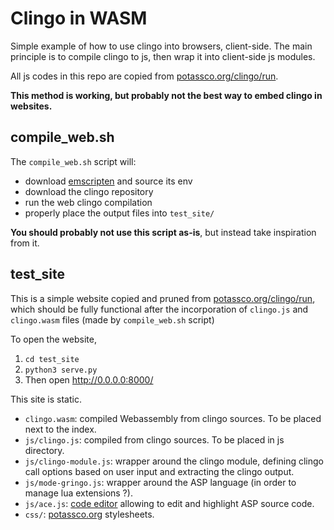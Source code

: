 # Clingo in WASM

Simple example of how to use clingo into browsers, client-side.
The main principle is to compile clingo to js, then wrap it into client-side js modules.

All js codes in this repo are copied from [potassco.org/clingo/run](https://potassco.org/clingo/run).

__This method is working, but probably not the best way to embed clingo in websites.__


## compile_web.sh
The `compile_web.sh` script will:

- download [emscripten](http://kripken.github.io/emscripten-site/index.html) and source its env
- download the clingo repository
- run the web clingo compilation
- properly place the output files into `test_site/`

__You should probably not use this script as-is__, but instead take inspiration from it.


## test_site

This is a simple website copied and pruned from [potassco.org/clingo/run](https://potassco.org/clingo/run),
which should be fully functional after the incorporation of `clingo.js` and `clingo.wasm` files
(made by `compile_web.sh` script)

To open the website, 

1. `cd test_site`
2. `python3 serve.py`
3. Then open http://0.0.0.0:8000/

This site is static.

- `clingo.wasm`: compiled Webassembly from clingo sources. To be placed next to the index.
- `js/clingo.js`: compiled from clingo sources. To be placed in js directory.
- `js/clingo-module.js`: wrapper around the clingo module, defining clingo call options based on user input and extracting the clingo output.
- `js/mode-gringo.js`: wrapper around the ASP language (in order to manage lua extensions ?).
- `js/ace.js`: [code editor](https://ace.c9.io/) allowing to edit and highlight ASP source code.
- `css/`: [potassco.org](https://potassco.org/clingo/run) stylesheets.
